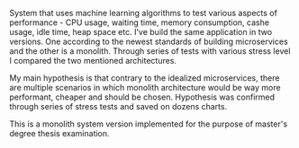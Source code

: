 System that uses machine learning algorithms to test various aspects of performance - CPU usage, waiting time, memory consumption, cashe usage, idle time, heap space etc.
I've build the same application in two versions. One according to the newest standards of building microservices and the other is a monolith.
Through series of tests with various stress level I compared the two mentioned architectures.

My main hypothesis is that contrary to the idealized microservices, there are multiple scenarios in which monolith architecture would be way more performant, cheaper and should be chosen.
Hypothesis was confirmed through series of stress tests and saved on dozens charts.

This is a monolith system version implemented for the purpose of master's degree thesis examination.
